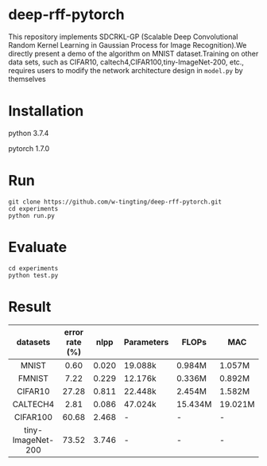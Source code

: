 # deep-rff-pytorch

This repository implements SDCRKL-GP (Scalable Deep Convolutional Random Kernel Learning in Gaussian Process for Image Recognition).We directly present a demo of the algorithm on MNIST dataset.Training on other data sets, such as CIFAR10, caltech4,CIFAR100,tiny-ImageNet-200, etc., requires users to modify the network architecture design in `model.py` by themselves

# Installation

python 3.7.4

pytorch 1.7.0

# Run

```
git clone https://github.com/w-tingting/deep-rff-pytorch.git
cd experiments
python run.py
```

# Evaluate

```
cd experiments
python test.py
```
# Result

|     datasets      | error rate (%) | nlpp  | Parameters | FLOPs   | MAC     |
| :---------------: | :------------: | ----- | ---------- | ------- | ------- |
|       MNIST       |      0.60      | 0.020 | 19.088k    | 0.984M  | 1.057M  |
|      FMNIST       |      7.22      | 0.229 | 12.176k    | 0.336M  | 0.892M  |
|      CIFAR10      |     27.28      | 0.811 | 22.448k    | 2.454M  | 1.582M  |
|     CALTECH4      |      2.81      | 0.086 | 47.024k    | 15.434M | 19.021M |
|     CIFAR100      |     60.68      | 2.468 | -          | -       | -       |
| tiny-ImageNet-200 |     73.52      | 3.746 | -          | -       | -       |

